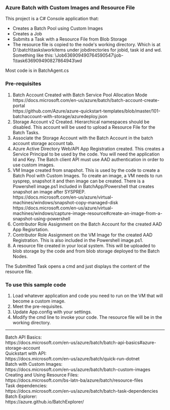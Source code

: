 <h3>Azure Batch with Custom Images and Resource File</h3>
This project is a C# Console application that:
<ul>
<li>Creates a Batch Pool using Custom Images
<li>Creates a Job
<li>Submits a Task with a Resource File from Blob Storage
<li>The resource file is copied to the node's working directory.  Which is at D:\batch\tasks\workitems under jobdirectories for jobid, task id and wd. Something like this: \Job636909490764590547\job-1\task636909490827864943\wd
</ul>
Most code is in BatchAgent.cs
<h3>Pre-requisites</h3>
<ol>
<li>Batch Account Created with Batch Service Pool Allocation Mode<br>
https://docs.microsoft.com/en-us/azure/batch/batch-account-create-portal<br>
https://github.com/Azure/azure-quickstart-templates/blob/master/101-batchaccount-with-storage/azuredeploy.json
<li>Storage Account v2 Created. Hierarchical namespaces should be disabled. This account will be used to upload a Resource File for the Batch Tasks.
<li>Associate the Storage Account with the Batch Account in the batch account storage account tab.
<li>Azure Active Directory Web/API App Registration created. This creates a Service Principal to be used by the code. You will need the application Id and Key.   The Batch client API must use AAD authentication in order to use custom images.
<li>VM Image created from snapshot.  This is used by the code to create a Batch Pool with Custom Images.  To create an image, a VM needs to run sysprep, snapshot it and then image can be created. There is a Powershell image.ps1 included in BatchApp/Powershell that creates snapshot an image after SYSPREP. <br>
https://docs.microsoft.com/en-us/azure/virtual-machines/windows/snapshot-copy-managed-disk<br>
https://docs.microsoft.com/en-us/azure/virtual-machines/windows/capture-image-resource#create-an-image-from-a-snapshot-using-powershell
<li>Contributor Role Assignment on the Batch Account for the created AAD App Regisrtation.
<li>Contributor Role Assignment on the VM Image for the created AAD Registration. This is also included in the Powershell image.ps1.
<li>A resource file created in your local system. This will be uploaded to blob storage by the code and from blob storage deployed to the Batch Nodes.
</ol>
The Submitted Task opens a cmd and just displays the content of the resource file.
<h3>To use this sample code</h3>
<ol>
<li>Load whatever application and code you need to run on the VM that will become a custom image.
<li>Meet the pre-requisites.
<li>Update App.config with your settings.
<li>Modify the cmd line to invoke your code. The resource file will be in the working directory.
</ol>
<hr>
Batch API Basics:<br>
https://docs.microsoft.com/en-us/azure/batch/batch-api-basics#azure-storage-account<br>
Quickstart with API:<br>
https://docs.microsoft.com/en-us/azure/batch/quick-run-dotnet<br>
Batch with Custom Images:<br>
https://docs.microsoft.com/en-us/azure/batch/batch-custom-images<br>
Creating and Using Resource Files:<br>
https://docs.microsoft.com/bs-latn-ba/azure/batch/resource-files<br>
Task dependencies:<br>
https://docs.microsoft.com/en-us/azure/batch/batch-task-dependencies<br>
Batch Explorer:<br>
https://azure.github.io/BatchExplorer/
